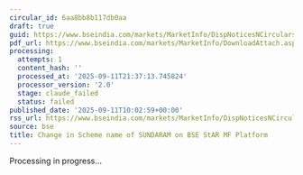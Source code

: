 ```yaml
---
circular_id: 6aa8bb8b117db0aa
draft: true
guid: https://www.bseindia.com/markets/MarketInfo/DispNoticesNCirculars.aspx?Noticeid={FA8D95AE-6E9A-42E6-88AA-4EFB8E41F7A5}&noticeno=20250911-12&dt=09/11/2025&icount=12&totcount=91&flag=0
pdf_url: https://www.bseindia.com/markets/MarketInfo/DownloadAttach.aspx?id=20250911-12&attachedId=93398e3d-7f18-45ed-8a8b-9147a3df662f
processing:
  attempts: 1
  content_hash: ''
  processed_at: '2025-09-11T21:37:13.745824'
  processor_version: '2.0'
  stage: claude_failed
  status: failed
published_date: '2025-09-11T10:02:59+00:00'
rss_url: https://www.bseindia.com/markets/MarketInfo/DispNoticesNCirculars.aspx?Noticeid={FA8D95AE-6E9A-42E6-88AA-4EFB8E41F7A5}&noticeno=20250911-12&dt=09/11/2025&icount=12&totcount=91&flag=0
source: bse
title: Change in Scheme name of SUNDARAM on BSE StAR MF Platform
---
```


Processing in progress...